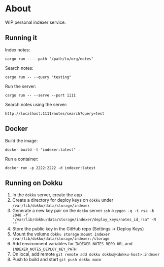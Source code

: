 # About

WIP personal indexer service.

## Running it

Index notes:

```
cargo run -- --path "/path/to/org/notes"
```

Search notes:

```
cargo run -- --query "testing"
```

Run the server:

```
cargo run -- --serve --port 1111
```

Search notes using the server:

```
http://localhost:1111/notes/search?query=test
```

## Docker

Build the image:

```
docker build -t "indexer:latest" .
```

Run a container:

```
docker run -p 2222:2222 -d indexer:latest
```

## Running on Dokku

1. In the `dokku` server, create the app
2. Create a directory for deploy keys on `dokku` under `/var/lib/dokku/data/storage/indexer`
2. Generate a new key pair on the `dokku` server `ssh-keygen -q -t rsa -b 2048 -f "/var/lib/dokku/data/storage/indexer/deploy_keys/notes_id_rsa" -N ""`
3. Store the public key in the GitHub repo (Settings -> Deploy Keys)
5. Mount the volume `dokku storage:mount indexer /var/lib/dokku/data/storage/indexer:/storage`
6. Add environment variables for `INDEXER_NOTES_REPO_URL` and `INDEXER_NOTES_DEPLOY_KEY_PATH`
7. On local, add remote `git remote add dokku dokku@<dokku-host>:indexer`
8. Push to build and start `git push dokku main`
